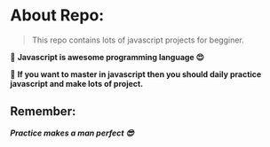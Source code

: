 # About Repo:
> This repo contains lots of javascript projects for begginer.

🔸 **Javascript is awesome programming language 😍**

🔸 **If you want to master in javascript then you should daily practice javascript and make lots of project.**

## Remember:
***Practice makes a man perfect 😎***


